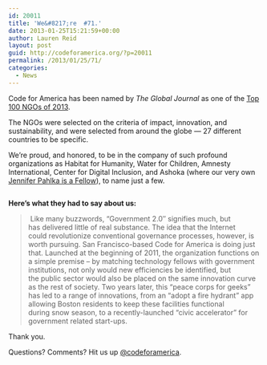 ```yaml
---
id: 20011
title: 'We&#8217;re  #71.'
date: 2013-01-25T15:21:59+00:00
author: Lauren Reid
layout: post
guid: http://codeforamerica.org/?p=20011
permalink: /2013/01/25/71/
categories:
  - News
---
```

Code for America has been named by _The Global Journal_ as one of the <a href="http://theglobaljournal.net/article/view/986/" target="_blank">Top 100 NGOs of 2013</a>.

The NGOs were selected on the criteria of impact, innovation, and sustainability, and were selected from around the globe &#8212; 27 different countries to be specific.

We&#8217;re proud, and honored, to be in the company of such profound organizations as Habitat for Humanity, Water for Children, Amnesty International, Center for Digital Inclusion, and Ashoka (where our very own <a href="http://usa.ashoka.org/introducing-new-ashoka-fellows" target="_blank">Jennifer Pahlka is a Fellow</a>), to name just a few.

[<img class="aligncenter size-full wp-image-20012" title="GlobalJournal_100ngos" src="http://codeforamerica.org/wp-content/uploads/2013/01/GlobalJournal_100ngos.png" alt="" />](http://theglobaljournal.net/group/top-100-ngos/)

**Here&#8217;s what they had to say about us:**

>  Like many buzzwords, &#8220;Government 2.0&#8243; signifies much, but has delivered little of real substance. The idea that the Internet could revolutionize conventional governance processes, however, is worth pursuing. San Francisco-based Code for America is doing just that. Launched at the beginning of 2011, the organization functions on a simple premise – by matching technology fellows with government institutions, not only would new efficiencies be identified, but the public sector would also be placed on the same innovation curve as the rest of society. Two years later, this “peace corps for geeks” has led to a range of innovations, from an &#8220;adopt a fire hydrant&#8221; app allowing Boston residents to keep these facilities functional during snow season, to a recently-launched &#8220;civic accelerator&#8221; for government related start-ups.

Thank you.

Questions? Comments? Hit us up [@codeforamerica](http://twitter.com/codeforamerica).